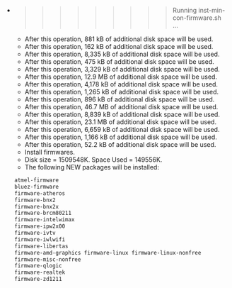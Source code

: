 * >>>>>>>>> Running inst-min-con-firmware.sh ...
  * After this operation, 881 kB of additional disk space will be used.
  * After this operation, 162 kB of additional disk space will be used.
  * After this operation, 8,335 kB of additional disk space will be used.
  * After this operation, 475 kB of additional disk space will be used.
  * After this operation, 3,329 kB of additional disk space will be used.
  * After this operation, 12.9 MB of additional disk space will be used.
  * After this operation, 4,178 kB of additional disk space will be used.
  * After this operation, 1,265 kB of additional disk space will be used.
  * After this operation, 896 kB of additional disk space will be used.
  * After this operation, 46.7 MB of additional disk space will be used.
  * After this operation, 8,839 kB of additional disk space will be used.
  * After this operation, 23.1 MB of additional disk space will be used.
  * After this operation, 6,659 kB of additional disk space will be used.
  * After this operation, 1,166 kB of additional disk space will be used.
  * After this operation, 52.2 kB of additional disk space will be used.
  * Install firmwares.
  * Disk size = 1509548K. Space Used = 149556K.
  * The following NEW packages will be installed:
  ```bash
  atmel-firmware
  bluez-firmware
  firmware-atheros
  firmware-bnx2
  firmware-bnx2x
  firmware-brcm80211
  firmware-intelwimax
  firmware-ipw2x00
  firmware-ivtv
  firmware-iwlwifi
  firmware-libertas
  firmware-amd-graphics firmware-linux firmware-linux-nonfree
  firmware-misc-nonfree
  firmware-qlogic
  firmware-realtek
  firmware-zd1211
  ```
